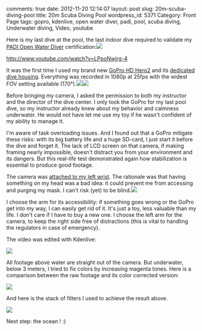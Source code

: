 comments: true
date: 2012-11-20 12:14:07
layout: post
slug: 20m-scuba-diving-pool
title: 20m Scuba Diving Pool
wordpress_id: 5371
Category: Front Page
tags: gopro, kdenlive, open water diver, padi, pool, scuba diving, Underwater diving, Video, youtube

Here is my last dive at the pool, the last indoor dive required to validate my [PADI Open Water Diver](http://www.amazon.com/gp/product/B003JX0AUK/ref=as_li_ss_tl?ie=UTF8&camp=1789&creative=390957&creativeASIN=B003JX0AUK&linkCode=as2&tag=kevideld-20) certification:![](http://www.assoc-amazon.com/e/ir?t=kevideld-20&l=as2&o=1&a=B003JX0AUK)

http://www.youtube.com/watch?v=LPpoNwjrg-4

It was the first time I used my brand new [GoPro HD Hero2](http://www.amazon.com/gp/product/B005WY3TI4/ref=as_li_ss_tl?ie=UTF8&camp=1789&creative=390957&creativeASIN=B005WY3TI4&linkCode=as2&tag=kevideld-20) and its [dedicated dive housing](http://www.amazon.com/gp/product/B0090A5P0Q/ref=as_li_ss_tl?ie=UTF8&camp=1789&creative=390957&creativeASIN=B0090A5P0Q&linkCode=as2&tag=kevideld-20). Everything was recorded in 1080p at 25fps with the widest FOV setting available (170°).![](http://www.assoc-amazon.com/e/ir?t=kevideld-20&l=as2&o=1&a=B005WY3TI4)![](http://www.assoc-amazon.com/e/ir?t=kevideld-20&l=as2&o=1&a=B0090A5P0Q)

Before bringing my camera, I asked the permission to both my instructor and the director of the dive center. I only took the GoPro for my last pool dive, so my instructor already knew about my behavior and calmness underwater. He would not have let me use my toy if he wasn't confident of my ability to manage it.

I'm aware of task overloading issues. And I found out that a GoPro mitigate these risks: with its big battery life and a huge SD-card, I just start it before the dive and forget it. The lack of LCD screen on that camera, if making framing nearly impossible, doesn't distract you from your environment and its dangers. But this real-life test demonstrated again how stabilization is essential to produce good footage.

The camera was [attached to my left wrist](http://www.amazon.com/gp/product/B0047I1S02/ref=as_li_ss_tl?ie=UTF8&camp=1789&creative=390957&creativeASIN=B0047I1S02&linkCode=as2&tag=kevideld-20). The rationale was that having something on my head was a bad idea: it could prevent me from accessing and purging my mask. I can't risk (yet) to be blind.![](http://www.assoc-amazon.com/e/ir?t=kevideld-20&l=as2&o=1&a=B0047I1S02)

I choose the arm for its accessibility: if something goes wrong or the GoPro get into my way, I can easily get rid of it. It's just a toy, less valuable than my life. I don't care if I have to buy a new one. I choose the left arm for the camera, to keep the right side free of distractions (this is vital to handling the regulators in case of emergency).

The video was edited with Kdenlive:

[![](http://kevin.deldycke.com/wp-content/uploads/2012/11/kdenlive-452x288.jpg)](http://kevin.deldycke.com/wp-content/uploads/2012/11/kdenlive.jpg)

All footage above water are straight out of the camera. But underwater, below 3 meters, I tried to fix colors by increasing magenta tones. Here is a comparison between the raw footage and its color corrected version:

[![](http://kevin.deldycke.com/wp-content/uploads/2012/11/underwater-color-correction-before-after-512x288.jpg)](http://kevin.deldycke.com/wp-content/uploads/2012/11/underwater-color-correction-before-after.jpg)

And here is the stack of filters I used to achieve the result above.

[![](http://kevin.deldycke.com/wp-content/uploads/2012/11/underwater-color-correction-filters-452x288.jpg)](http://kevin.deldycke.com/wp-content/uploads/2012/11/underwater-color-correction-filters.jpg)

Next step: the ocean ! :)
